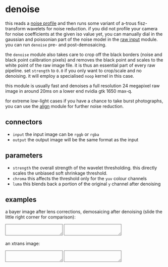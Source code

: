 # denoise

this reads a [noise profile](../../../../doc/noiseprofiling.md) and then runs
some variant of a-trous fisz-transform wavelets for noise reduction.
if you did not profile your camera for noise coefficients at the given iso value yet,
you can manually dial in the gaussian and poissonian part of the noise model
in the [raw input](../i-raw/readme.md) module.
you can run `denoise` pre- and post-demosaicing.

the `denoise` module also takes care to crop off the black borders (noise and
black point calibration pixels) and removes the black point and scales to
the white point of the raw image file. it is thus an essential part of every
raw pipeline. set `strength` to `0.0` if you only want to crop/scale and no
denoising. it will employ a specialised `noop` kernel in this case.

this module is usually fast and denoises a full resolution 24
megapixel raw image in around 20ms on a lower end nvidia gtk
1650 max-q.

for extreme low-light cases if you have a chance to take burst photographs,
you can use the [align](../align/readme.md) module for further noise reduction.

## connectors

* `input` the input image can be `rggb` or `rgba`
* `output` the output image will be the same format as the input


## parameters

* `strength` the overall strength of the wavelet thresholding. this directly scales the unbiased soft shrinkage threshold.
* `chroma` this affects the threshold only for the `yuv` colour channels
* `luma` this blends back a portion of the original `y` channel after denoising


## examples

a bayer image after lens corrections, demosaicing after denoising (slide
the little right corner for comparison):  
<div class="compare_box">
<textarea readonly style="background:url(denoise-off.jpg)"></textarea>
<textarea readonly style="background:url(denoise-on.jpg)" ></textarea>
</div>

an xtrans image:  
<div class="compare_box">
<textarea readonly style="background:url(xtrans-off.jpg)"></textarea>
<textarea readonly style="background:url(xtrans-on.jpg)" ></textarea>
</div>

